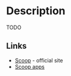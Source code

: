 # Description

TODO


## Links

- [Scoop](https://scoop.sh/) - official site
- [Scoop apps](https://scoop.sh/#/apps)